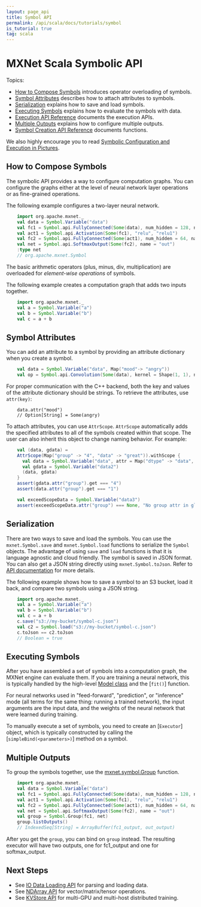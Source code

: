 ```yaml
---
layout: page_api
title: Symbol API
permalink: /api/scala/docs/tutorials/symbol
is_tutorial: true
tag: scala
---
```

<!--- Licensed to the Apache Software Foundation (ASF) under one -->
<!--- or more contributor license agreements.  See the NOTICE file -->
<!--- distributed with this work for additional information -->
<!--- regarding copyright ownership.  The ASF licenses this file -->
<!--- to you under the Apache License, Version 2.0 (the -->
<!--- "License"); you may not use this file except in compliance -->
<!--- with the License.  You may obtain a copy of the License at -->

<!---   http://www.apache.org/licenses/LICENSE-2.0 -->

<!--- Unless required by applicable law or agreed to in writing, -->
<!--- software distributed under the License is distributed on an -->
<!--- "AS IS" BASIS, WITHOUT WARRANTIES OR CONDITIONS OF ANY -->
<!--- KIND, either express or implied.  See the License for the -->
<!--- specific language governing permissions and limitations -->
<!--- under the License. -->

# MXNet Scala Symbolic API

Topics:

* [How to Compose Symbols](#how-to-compose-symbols) introduces operator overloading of symbols.
* [Symbol Attributes](#symbol-attributes) describes how to attach attributes to symbols.
* [Serialization](#serialization) explains how to save and load symbols.
* [Executing Symbols](#executing-symbols) explains how to evaluate the symbols with data.
* [Execution API Reference]({{'/api/scala/docs/api/#org.apache.mxnet.Executor'|relative_url}}) documents the execution APIs.
* [Multiple Outputs](#multiple-outputs) explains how to configure multiple outputs.
* [Symbol Creation API Reference]({{'/api/scala/docs/api/#org.apache.mxnet.Symbol'|relative_url}}) documents functions.

We also highly encourage you to read [Symbolic Configuration and Execution in Pictures](symbol_in_pictures).

## How to Compose Symbols

The symbolic API provides a way to configure computation graphs.
You can configure the graphs either at the level of neural network layer operations or as fine-grained operations.

The following example configures a two-layer neural network.

```scala
    import org.apache.mxnet._
    val data = Symbol.Variable("data")
    val fc1 = Symbol.api.FullyConnected(Some(data), num_hidden = 128, name = "fc1")
    val act1 = Symbol.api.Activation(Some(fc1), "relu", "relu1")
    val fc2 = Symbol.api.FullyConnected(Some(act1), num_hidden = 64, name = "fc2")
    val net = Symbol.api.SoftmaxOutput(Some(fc2), name = "out")
    :type net
    // org.apache.mxnet.Symbol
```

The basic arithmetic operators (plus, minus, div, multiplication) are overloaded for
*element-wise operations* of symbols.

The following example creates a computation graph that adds two inputs together.

```scala
    import org.apache.mxnet._
    val a = Symbol.Variable("a")
    val b = Symbol.Variable("b")
    val c = a + b
```

## Symbol Attributes

You can add an attribute to a symbol by providing an attribute dictionary when you create a symbol.

```scala
    val data = Symbol.Variable("data", Map("mood"-> "angry"))
    val op = Symbol.api.Convolution(Some(data), kernel = Shape(1, 1), num_filter = 1, attr = Map("mood" -> "so so"))
```
For proper communication with the C++ backend, both the key and values of the attribute dictionary should be strings. To retrieve the attributes, use `attr(key)`:

```
    data.attr("mood")
    // Option[String] = Some(angry)
```

To attach attributes, you can use ```AttrScope```. ```AttrScope``` automatically adds the specified attributes to all of the symbols created within that scope. The user can also inherit this object to change naming behavior. For example:

```scala
    val (data, gdata) =
    AttrScope(Map("group" -> "4", "data" -> "great")).withScope {
      val data = Symbol.Variable("data", attr = Map("dtype" -> "data", "group" -> "1"))
      val gdata = Symbol.Variable("data2")
      (data, gdata)
    }
    assert(gdata.attr("group").get === "4")
    assert(data.attr("group").get === "1")

    val exceedScopeData = Symbol.Variable("data3")
    assert(exceedScopeData.attr("group") === None, "No group attr in global attr scope")
```

## Serialization

There are two ways to save and load the symbols. You can use the `mxnet.Symbol.save` and `mxnet.Symbol.load` functions to serialize the ```Symbol``` objects.
The advantage of using `save` and `load` functions is that it is language agnostic and cloud friendly.
The symbol is saved in JSON format. You can also get a JSON string directly using `mxnet.Symbol.toJson`.
Refer to [API documentation]({{'/api/scala/docs/api/#org.apache.mxnet.Symbol'|relative_url}}) for more details.

The following example shows how to save a symbol to an S3 bucket, load it back, and compare two symbols using a JSON string.

```scala
    import org.apache.mxnet._
    val a = Symbol.Variable("a")
    val b = Symbol.Variable("b")
    val c = a + b
    c.save("s3://my-bucket/symbol-c.json")
    val c2 = Symbol.load("s3://my-bucket/symbol-c.json")
    c.toJson == c2.toJson
    // Boolean = true
```

## Executing Symbols

After you have assembled a set of symbols into a computation graph, the MXNet engine can evaluate them.
If you are training a neural network, this is typically
handled by the high-level [Model class](model) and the [`fit()`] function.

For neural networks used in "feed-forward", "prediction", or "inference" mode (all terms for the same
thing: running a trained network), the input arguments are the
input data, and the weights of the neural network that were learned during training.

To manually execute a set of symbols, you need to create an [`Executor`] object,
which is typically constructed by calling the [`simpleBind(<parameters>)`] method on a symbol.

## Multiple Outputs

To group the symbols together, use the [mxnet.symbol.Group](#mxnet.symbol.Group) function.

```scala
    import org.apache.mxnet._
    val data = Symbol.Variable("data")
    val fc1 = Symbol.api.FullyConnected(Some(data), num_hidden = 128, name = "fc1")
    val act1 = Symbol.api.Activation(Some(fc1), "relu", "relu1")
    val fc2 = Symbol.api.FullyConnected(Some(act1), num_hidden = 64, name = "fc2")
    val net = Symbol.api.SoftmaxOutput(Some(fc2), name = "out")
    val group = Symbol.Group(fc1, net)
    group.listOutputs()
    // IndexedSeq[String] = ArrayBuffer(fc1_output, out_output)
```

After you get the ```group```, you can bind on ```group``` instead.
The resulting executor will have two outputs, one for fc1_output and one for softmax_output.

## Next Steps
* See [IO Data Loading API](io) for parsing and loading data.
* See [NDArray API](ndarray) for vector/matrix/tensor operations.
* See [KVStore API](kvstore) for multi-GPU and multi-host distributed training.
